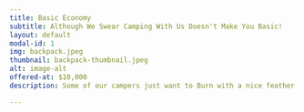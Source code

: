 ```yaml
---
title: Basic Economy
subtitle: Although We Swear Camping With Us Doesn't Make You Basic!
layout: default
modal-id: 1
img: backpack.jpeg
thumbnail: backpack-thumbnail.jpeg
alt: image-alt
offered-at: $10,000
description: Some of our campers just want to Burn with a nice feather mattress and hot shower to return to at the end of the day, and some just want to rage and get ratchet the entire time. This option is perfect for those that are planning on spending no time at camp and all of their time in front of the sound camps in a state of mind altered (high on life, of course!) bliss in an attempt to hit every DJ with an active Soundcloud playing and only need something portable to sustain them. The Mirage Garage branded backpack supplied is packed full of every stimulant and condensed food option you would need to last three days on the Playa without returning to base. We consulted with the top scientists at NASA to ensure that we didn't miss anything that you could need. Sunrise is coming up and you're miles away from a cup of coffee? No problem, sprinkle some of that pure caffeine powder into your Mirage Garage branded water bottle! Muscle tension from dancing all night and you haven't had the opportunity to stretch or rub one out in the portashitter yet? Nothing that our included packet of Yoga stretches can't get you out of! Additional provisions can be purchased to refill the backpack onsite for varying fees, although note that purchasing an additional bag is prohibited as only one personal item is allowed.

---
```

